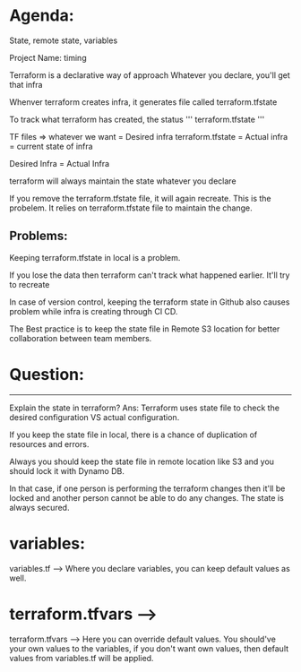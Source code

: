 Agenda:
=======
State, remote state, variables

Project Name: timing


Terraform is a declarative way of approach
Whatever you declare, you'll get that infra

Whenver terraform creates infra, it generates file called terraform.tfstate

To track what terraform has created, the status
'''
terraform.tfstate
'''

TF files => whatever we want = Desired infra
terraform.tfstate = Actual infra = current state of infra

Desired Infra = Actual Infra

terraform will always maintain the state whatever you declare

If you remove the terraform.tfstate file, it will again recreate. 
This is the probelem. It relies on terraform.tfstate file to maintain the change.


Problems:
--------
Keeping terraform.tfstate in local is a problem.

If you lose the data then terraform can't track what happened earlier. It'll try to recreate

In case of version control, keeping the terraform state in Github also causes problem while infra is creating through CI CD.

The Best practice is to keep the state file in Remote S3 location for better collaboration between team members.





# Question:
-----------
Explain the state in terraform?
Ans: Terraform uses state file to check the desired configuration VS actual configuration.

If you keep the state file in local, there is a chance of duplication of resources and errors.

Always you should keep the state file in remote location like S3 and you should lock it with Dynamo DB. 

In that case, if one person is performing the terraform changes then it'll be locked and another person cannot be able to do any changes. The state is always secured.




# variables:
variables.tf --> Where you declare variables, you can keep default values as well.

# terraform.tfvars --> 
terraform.tfvars --> Here you can override default values. 
You should've your own values to the variables, if you don't want own values, then default 
values from variables.tf will be applied.


